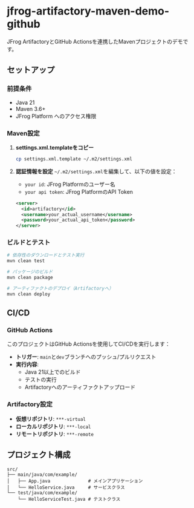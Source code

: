 # jfrog-artifactory-maven-demo-github

JFrog ArtifactoryとGitHub Actionsを連携したMavenプロジェクトのデモです。

## セットアップ

### 前提条件

- Java 21
- Maven 3.6+
- JFrog Platform へのアクセス権限

### Maven設定

1. **settings.xml.templateをコピー**
   ```bash
   cp settings.xml.template ~/.m2/settings.xml
   ```

2. **認証情報を設定**
   `~/.m2/settings.xml`を編集して、以下の値を設定：
   - `your id`: JFrog Platformのユーザー名
   - `your api token`: JFrog PlatformのAPI Token

   ```xml
   <server>
     <id>artifactory</id>
     <username>your_actual_username</username>
     <password>your_actual_api_token</password>
   </server>
   ```

### ビルドとテスト

```bash
# 依存性のダウンロードとテスト実行
mvn clean test

# パッケージのビルド
mvn clean package

# アーティファクトのデプロイ（Artifactoryへ）
mvn clean deploy
```

## CI/CD

### GitHub Actions

このプロジェクトはGitHub Actionsを使用してCI/CDを実行します：

- **トリガー**: `main`と`dev`ブランチへのプッシュ/プルリクエスト
- **実行内容**:
  - Java 21以上でのビルド
  - テストの実行
  - Artifactoryへのアーティファクトアップロード

### Artifactory設定

- **仮想リポジトリ**: `***-virtual`
- **ローカルリポジトリ**: `***-local`
- **リモートリポジトリ**: `***-remote`

## プロジェクト構成

```
src/
├── main/java/com/example/
│   ├── App.java              # メインアプリケーション
│   └── HelloService.java     # サービスクラス
└── test/java/com/example/
    └── HelloServiceTest.java # テストクラス
```
